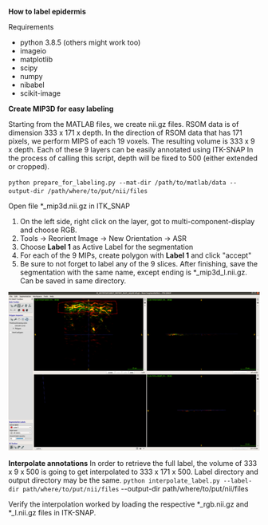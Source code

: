 **How to label epidermis**

Requirements
- python 3.8.5 (others might work too)
- imageio
- matplotlib
- scipy
- numpy
- nibabel
- scikit-image

**Create MIP3D for easy labeling**

Starting from the MATLAB files, we create nii.gz files. RSOM data is of dimension 333 x 171 x depth.
In the direction of RSOM data that has 171 pixels, we perform MIPS of each 19 voxels. The resulting volume is 333 x 9 x depth.
Each of these 9 layers can be easily annotated using ITK-SNAP
In the process of calling this script, depth will be fixed to 500 (either extended or cropped).

`python prepare_for_labeling.py --mat-dir /path/to/matlab/data --output-dir /path/where/to/put/nii/files`

Open file *_mip3d.nii.gz in ITK_SNAP

1. On the left side, right click on the layer, got to multi-component-display and choose RGB.
2. Tools -> Reorient Image -> New Orientation -> ASR
3. Choose **Label 1** as Active Label for the segmentation
4. For each of the 9 MIPs, create polygon with **Label 1** and click "accept"
5. Be sure to not forget to label any of the 9 slices. After finishing, save the segmentation with the same name, except ending is *_mip3d_l.nii.gz. Can be saved in same directory.

<img src="./screenshots/itksnap.png" width="600" caption="labeling"> 

**Interpolate annotations**
In order to retrieve the full label, the volume of 333 x 9 x 500 is going to get interpolated to 333 x 171 x 500.
Label directory and output directory may be the same.
`python interpolate_label.py --label-dir path/where/to/put/nii/files` --output-dir path/where/to/put/nii/files

Verify the interpolation worked by loading the respective *_rgb.nii.gz and *_l.nii.gz files in ITK-SNAP.


